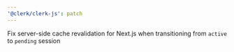 ```yaml
---
'@clerk/clerk-js': patch
---
```


Fix server-side cache revalidation for Next.js when transitioning from `active` to `pending` session
